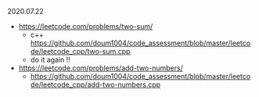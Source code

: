 2020.07.22
- https://leetcode.com/problems/two-sum/
  - c++ https://github.com/doum1004/code_assessment/blob/master/leetcode/leetcode_cpp/two-sum.cpp
  - do it again !!
- https://leetcode.com/problems/add-two-numbers/
  - https://github.com/doum1004/code_assessment/blob/master/leetcode/leetcode_cpp/add-two-numbers.cpp
